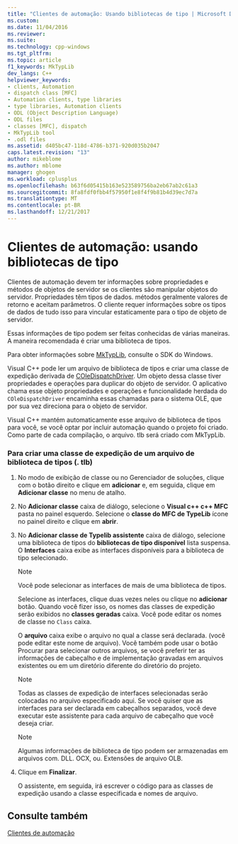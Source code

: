 ```yaml
---
title: "Clientes de automação: Usando bibliotecas de tipo | Microsoft Docs"
ms.custom: 
ms.date: 11/04/2016
ms.reviewer: 
ms.suite: 
ms.technology: cpp-windows
ms.tgt_pltfrm: 
ms.topic: article
f1_keywords: MkTypLib
dev_langs: C++
helpviewer_keywords:
- clients, Automation
- dispatch class [MFC]
- Automation clients, type libraries
- type libraries, Automation clients
- ODL (Object Description Language)
- ODL files
- classes [MFC], dispatch
- MkTypLib tool
- .odl files
ms.assetid: d405bc47-118d-4786-b371-920d035b2047
caps.latest.revision: "13"
author: mikeblome
ms.author: mblome
manager: ghogen
ms.workload: cplusplus
ms.openlocfilehash: b63f6d05415b163e523589756ba2eb67ab2c61a3
ms.sourcegitcommit: 8fa8fdf0fbb4f57950f1e8f4f9b81b4d39ec7d7a
ms.translationtype: MT
ms.contentlocale: pt-BR
ms.lasthandoff: 12/21/2017
---
```

# <a name="automation-clients-using-type-libraries"></a>Clientes de automação: usando bibliotecas de tipo
Clientes de automação devem ter informações sobre propriedades e métodos de objetos de servidor se os clientes são manipular objetos do servidor. Propriedades têm tipos de dados. métodos geralmente valores de retorno e aceitam parâmetros. O cliente requer informações sobre os tipos de dados de tudo isso para vincular estaticamente para o tipo de objeto de servidor.  
  
 Essas informações de tipo podem ser feitas conhecidas de várias maneiras. A maneira recomendada é criar uma biblioteca de tipos.  
  
 Para obter informações sobre [MkTypLib](http://msdn.microsoft.com/library/windows/desktop/aa366797), consulte o SDK do Windows.  
  
 Visual C++ pode ler um arquivo de biblioteca de tipos e criar uma classe de expedição derivada de [COleDispatchDriver](../mfc/reference/coledispatchdriver-class.md). Um objeto dessa classe tiver propriedades e operações para duplicar do objeto de servidor. O aplicativo chama esse objeto propriedades e operações e funcionalidade herdada do `COleDispatchDriver` encaminha essas chamadas para o sistema OLE, que por sua vez direciona para o objeto de servidor.  
  
 Visual C++ mantém automaticamente esse arquivo de biblioteca de tipos para você, se você optar por incluir automação quando o projeto foi criado. Como parte de cada compilação, o arquivo. tlb será criado com MkTypLib.  
  
### <a name="to-create-a-dispatch-class-from-a-type-library-tlb-file"></a>Para criar uma classe de expedição de um arquivo de biblioteca de tipos (. tlb)  
  
1.  No modo de exibição de classe ou no Gerenciador de soluções, clique com o botão direito e clique em **adicionar** e, em seguida, clique em **Adicionar classe** no menu de atalho.  
  
2.  No **Adicionar classe** caixa de diálogo, selecione o **Visual c++ c++ MFC** pasta no painel esquerdo. Selecione o **classe do MFC de TypeLib** ícone no painel direito e clique em **abrir**.  
  
3.  No **Adicionar classe de Typelib assistente** caixa de diálogo, selecione uma biblioteca de tipos do **bibliotecas de tipo disponível** lista suspensa. O **Interfaces** caixa exibe as interfaces disponíveis para a biblioteca de tipo selecionado.  
  
    > [!NOTE]
    >  Você pode selecionar as interfaces de mais de uma biblioteca de tipos.  
  
     Selecione as interfaces, clique duas vezes neles ou clique no **adicionar** botão. Quando você fizer isso, os nomes das classes de expedição serão exibidos no **classes geradas** caixa. Você pode editar os nomes de classe no `Class` caixa.  
  
     O **arquivo** caixa exibe o arquivo no qual a classe será declarada. (você pode editar este nome de arquivo). Você também pode usar o botão Procurar para selecionar outros arquivos, se você preferir ter as informações de cabeçalho e de implementação gravadas em arquivos existentes ou em um diretório diferente do diretório do projeto.  
  
    > [!NOTE]
    >  Todas as classes de expedição de interfaces selecionadas serão colocadas no arquivo especificado aqui. Se você quiser que as interfaces para ser declarada em cabeçalhos separados, você deve executar este assistente para cada arquivo de cabeçalho que você deseja criar.  
  
    > [!NOTE]
    >  Algumas informações de biblioteca de tipo podem ser armazenadas em arquivos com. DLL. OCX, ou. Extensões de arquivo OLB.  
  
4.  Clique em **Finalizar**.  
  
     O assistente, em seguida, irá escrever o código para as classes de expedição usando a classe especificada e nomes de arquivo.  
  
## <a name="see-also"></a>Consulte também  
 [Clientes de automação](../mfc/automation-clients.md)

